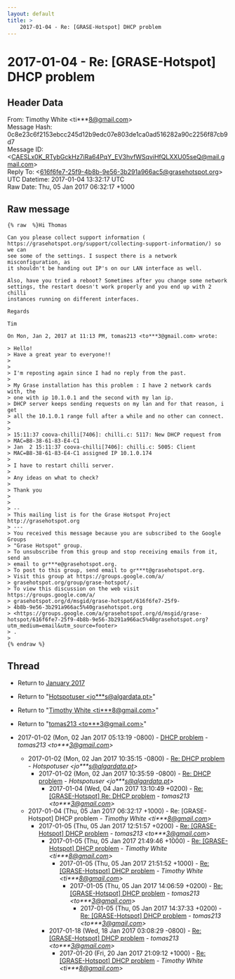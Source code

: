 ```yaml
---
layout: default
title: >
    2017-01-04 - Re: [GRASE-Hotspot] DHCP problem
---
```


# 2017-01-04 - Re: [GRASE-Hotspot] DHCP problem

## Header Data

From: Timothy White \<ti***8@gmail.com\><br>
Message Hash: 0c8e23c6f2153ebcc245d12b9edc07e803de1ca0ad516282a90c2256f87cb9d7<br>
Message ID: \<CAESLx0K_RTybGckHz7iRa64PqY_EV3hvfWSqviHfQLXXU05seQ@mail.gmail.com\><br>
Reply To: \<616f6fe7-25f9-4b8b-9e56-3b291a966ac5@grasehotspot.org\><br>
UTC Datetime: 2017-01-04 13:32:17 UTC<br>
Raw Date: Thu, 05 Jan 2017 06:32:17 +1000<br>

## Raw message

```
{% raw  %}Hi Thomas

Can you please collect support information (
https://grasehotspot.org/support/collecting-support-information/) so we can
see some of the settings. I suspect there is a network misconfiguration, as
it shouldn't be handing out IP's on our LAN interface as well.

Also, have you tried a reboot? Sometimes after you change some network
settings, the restart doesn't work properly and you end up with 2 chilli
instances running on different interfaces.

Regards

Tim

On Mon, Jan 2, 2017 at 11:13 PM, tomas213 <to***3@gmail.com> wrote:

> Hello!
> Have a great year to everyone!!
>
>
> I'm reposting again since I had no reply from the past.
>
> My Grase installation has this problem : I have 2 network cards with, the
> one with ip 10.1.0.1 and the second with my lan ip.
> DHCP server keeps sending requests on my lan and for that reason, i get
> all the 10.1.0.1 range full after a while and no other can connect.
>
>
> 15:11:37 coova-chilli[7406]: chilli.c: 5117: New DHCP request from
> MAC=B8-38-61-83-E4-C1
> Jan  2 15:11:37 coova-chilli[7406]: chilli.c: 5005: Client
> MAC=B8-38-61-83-E4-C1 assigned IP 10.1.0.174
>
> I have to restart chilli server.
>
> Any ideas on what to check?
>
> Thank you
>
>
> --
> This mailing list is for the Grase Hotspot Project http://grasehotspot.org
> ---
> You received this message because you are subscribed to the Google Groups
> "Grase Hotspot" group.
> To unsubscribe from this group and stop receiving emails from it, send an
> email to gr***e@grasehotspot.org.
> To post to this group, send email to gr***t@grasehotspot.org.
> Visit this group at https://groups.google.com/a/
> grasehotspot.org/group/grase-hotspot/.
> To view this discussion on the web visit https://groups.google.com/a/
> grasehotspot.org/d/msgid/grase-hotspot/616f6fe7-25f9-
> 4b8b-9e56-3b291a966ac5%40grasehotspot.org
> <https://groups.google.com/a/grasehotspot.org/d/msgid/grase-hotspot/616f6fe7-25f9-4b8b-9e56-3b291a966ac5%40grasehotspot.org?utm_medium=email&utm_source=footer>
> .
>
{% endraw %}
```

## Thread

+ Return to [January 2017](/archive/2017/01)

+ Return to "[Hotspotuser <jo***s<span>@</span>algardata.pt>](/authors/jo___s_at_algardata_pt)"
+ Return to "[Timothy White <ti***8<span>@</span>gmail.com>](/authors/ti___8_at_gmail_com)"
+ Return to "[tomas213 <to***3<span>@</span>gmail.com>](/authors/to___3_at_gmail_com)"

+ 2017-01-02 (Mon, 02 Jan 2017 05:13:19 -0800) - [DHCP problem](/archive/2017/01/dadbb9e9bebfe5c8abf99b083aa46c62aa33fcf0af22d9762ec3b1565dee1078) - _tomas213 \<to***3@gmail.com\>_
  + 2017-01-02 (Mon, 02 Jan 2017 10:35:15 -0800) - [Re: DHCP problem](/archive/2017/01/6a0d0d412bd9e1d615415834b9b1e79a995b3e265643a0618cf54141c07651fc) - _Hotspotuser \<jo***s@algardata.pt\>_
    + 2017-01-02 (Mon, 02 Jan 2017 10:35:59 -0800) - [Re: DHCP problem](/archive/2017/01/0ec152c3efbaa3b445fc8f48401938fc672364ca484981b1f9256b29fb21b003) - _Hotspotuser \<jo***s@algardata.pt\>_
      + 2017-01-04 (Wed, 04 Jan 2017 13:10:49 +0200) - [Re: [GRASE-Hotspot] Re: DHCP problem](/archive/2017/01/d7b61ec5370ccdf3cff8a1622ce6dc86e76f52d5649eb9f49a1f8170a01bfa94) - _tomas213 \<to***3@gmail.com\>_
  + 2017-01-04 (Thu, 05 Jan 2017 06:32:17 +1000) - Re: [GRASE-Hotspot] DHCP problem - _Timothy White \<ti***8@gmail.com\>_
    + 2017-01-05 (Thu, 05 Jan 2017 12:51:57 +0200) - [Re: [GRASE-Hotspot] DHCP problem](/archive/2017/01/522753eea3dd58cc53ecce7129d2a5bf281c031fbe96660ac3ad8753366a8e9b) - _tomas213 \<to***3@gmail.com\>_
      + 2017-01-05 (Thu, 05 Jan 2017 21:49:46 +1000) - [Re: [GRASE-Hotspot] DHCP problem](/archive/2017/01/e6694bee8ce2cfe53f17770bb3f62d558879a3a835097b0160011bfdb34d0df2) - _Timothy White \<ti***8@gmail.com\>_
        + 2017-01-05 (Thu, 05 Jan 2017 21:51:52 +1000) - [Re: [GRASE-Hotspot] DHCP problem](/archive/2017/01/e7e609210d4e1d2bfd4c85bdff0f7a3f76bd63ff4f6a3443c8148b3bd579a48c) - _Timothy White \<ti***8@gmail.com\>_
          + 2017-01-05 (Thu, 05 Jan 2017 14:06:59 +0200) - [Re: [GRASE-Hotspot] DHCP problem](/archive/2017/01/38ba95d065bdc137b015aba6670db099159730d97a13988d71feb1689cf43b90) - _tomas213 \<to***3@gmail.com\>_
            + 2017-01-05 (Thu, 05 Jan 2017 14:37:33 +0200) - [Re: [GRASE-Hotspot] DHCP problem](/archive/2017/01/e79c93dcf312115235a550b11079dcb2ef2ed787ad97a548121efba0bad7dee6) - _tomas213 \<to***3@gmail.com\>_
      + 2017-01-18 (Wed, 18 Jan 2017 03:08:29 -0800) - [Re: [GRASE-Hotspot] DHCP problem](/archive/2017/01/b122521440ed8d825e556ab67dffa3ed778de26b7a1566028931f25c8d8cfcdd) - _tomas213 \<to***3@gmail.com\>_
        + 2017-01-20 (Fri, 20 Jan 2017 21:09:12 +1000) - [Re: [GRASE-Hotspot] DHCP problem](/archive/2017/01/114c186a9ef456067a2bacc033a5562fcc1ce73c313827bfbf4eca736103d83b) - _Timothy White \<ti***8@gmail.com\>_

